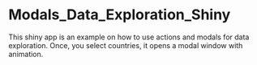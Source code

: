 # Modals_Data_Exploration_Shiny
This shiny app is an example on how to use actions and modals for data exploration. Once, you select countries, it opens a modal window with animation.
